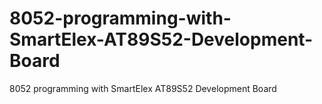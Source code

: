 # 8052-programming-with-SmartElex-AT89S52-Development-Board
8052 programming with SmartElex AT89S52  Development Board

